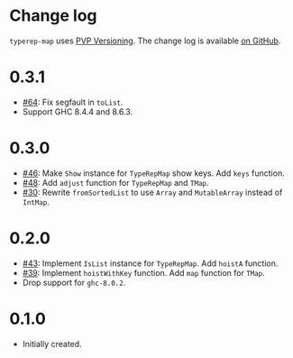 Change log
==========

`typerep-map` uses [PVP Versioning][1].
The change log is available [on GitHub][2].

# 0.3.1

* [#64](https://github.com/kowainik/typerep-map/issues/64):
  Fix segfault in `toList`.
* Support GHC 8.4.4 and 8.6.3.

# 0.3.0

* [#46](https://github.com/kowainik/typerep-map/issues/46):
  Make `Show` instance for `TypeRepMap` show keys.
  Add `keys` function.
* [#48](https://github.com/kowainik/typerep-map/issues/48):
  Add `adjust` function for `TypeRepMap` and  `TMap`.
* [#30](https://github.com/kowainik/typerep-map/issues/30):
  Rewrite `fromSortedList` to use `Array` and `MutableArray`
  instead of `IntMap`.


# 0.2.0

* [#43](https://github.com/kowainik/typerep-map/issues/43):
  Implement `IsList` instance for `TypeRepMap`.
  Add `hoistA` function.
* [#39](https://github.com/kowainik/typerep-map/issues/39):
  Implement `hoistWithKey` function.
  Add `map` function for `TMap`.
* Drop support for `ghc-8.0.2`.

# 0.1.0

* Initially created.

[1]: https://pvp.haskell.org
[2]: https://github.com/kowainik/typerep-map/blob/master/CHANGELOG.md
